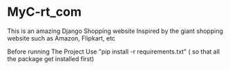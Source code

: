 # MyC-rt_com
This is an amazing Django Shopping website Inspired by the giant shopping website such as Amazon, Flipkart, etc

Before running The Project Use 
"pip install -r requirements.txt"
( so that all the package get installed first)
